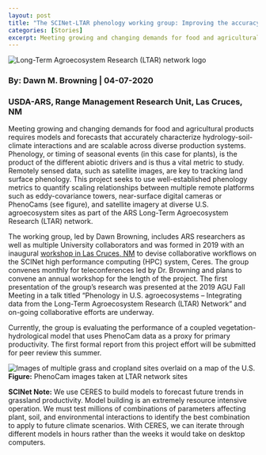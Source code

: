 ```yaml
---
layout: post
title: "The SCINet-LTAR phenology working group: Improving the accuracy of agriculturally-relevant models to meet growing and changing food demand"
categories: [Stories]
excerpt: Meeting growing and changing demands for food and agricultural products requires models and forecasts that accurately characterize hydrology-soil-climate interactions...
---
```

![Long-Term Agroecosystem Research (LTAR) network logo](/scinet-site/assets/img/news-tab/news-userstory-browning-LTARlogo-04072020.jpg)

### By: Dawn M. Browning  |  04-07-2020 
### USDA-ARS, Range Management Research Unit, Las Cruces, NM

Meeting growing and changing demands for food and agricultural products requires models and forecasts that accurately characterize hydrology-soil-climate interactions and are scalable across diverse production systems. Phenology, or timing of seasonal events (in this case for plants), is the product of the different abiotic drivers and is thus a vital metric to study. Remotely sensed data, such as satellite images, are key to tracking land surface phenology. This project seeks to use well-established phenology metrics to quantify scaling relationships between multiple remote platforms such as eddy-covariance towers, near-surface digital cameras or PhenoCams (see figure), and satellite imagery at diverse U.S. agroecosystem sites as part of the ARS Long-Term Agroecosystem Research (LTAR) network.  

The working group, led by Dawn Browning, includes ARS researchers as well as multiple University collaborators and was formed in 2019 with an inaugural [workshop in Las Cruces, NM](https://usda-ars-gbru.github.io/scinet-site/workshops/2019-08-27-Las-Cruces-NM/) to devise collaborative workflows on the SCINet high performance computing (HPC) system, Ceres. The group convenes monthly for teleconferences led by Dr. Browning and plans to convene an annual workshop for the length of the project. The first presentation of the group’s research was presented at the 2019 AGU Fall Meeting in a talk titled “Phenology in U.S. agroecosystems – Integrating data from the Long-Term Agroecosystem Research (LTAR) Network” and on-going collaborative efforts are underway.
 
Currently, the group is evaluating the performance of a coupled vegetation-hydrological model that uses PhenoCam data as a proxy for primary productivity. The first formal report from this project effort will be submitted for peer review this summer.

![Images of multiple grass and cropland sites overlaid on a map of the U.S.](/scinet-site/assets/img/news-tab/news-userstory-browning-phenocams-04072020.jpg)<br>
**Figure:** PhenoCam images taken at LTAR network sites

**SCINet Note:** We use CERES to build models to forecast future trends in grassland productivity. Model building is an extremely resource intensive operation. We must test millions of combinations of parameters affecting plant, soil, and environmental interactions to identify the best combination to apply to future climate scenarios. With CERES, we can iterate through different models in hours rather than the weeks it would take on desktop computers.
